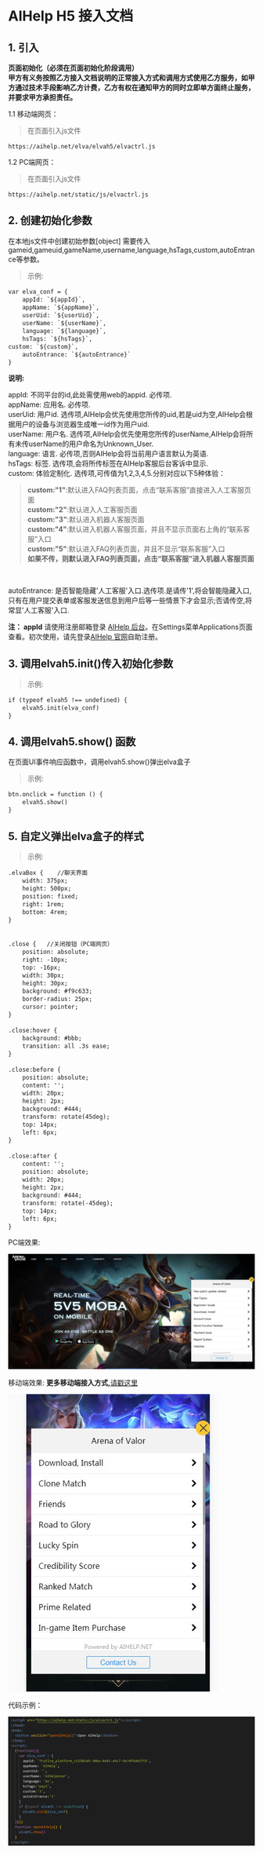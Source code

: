 # AIHelp H5 接入文档 
## 1. 引入 

**页面初始化（必须在页面初始化阶段调用）**<br />
**甲方有义务按照乙方接入文档说明的正常接入方式和调用方式使用乙方服务，如甲方通过技术手段影响乙方计费，乙方有权在通知甲方的同时立即单方面终止服务，并要求甲方承担责任。**<br />

1.1 移动端网页：
>在页面引入js文件

	https://aihelp.net/elva/elvah5/elvactrl.js
	
1.2 PC端网页： 
>在页面引入js文件

	https://aihelp.net/static/js/elvactrl.js
	
## 2. 创建初始化参数
在本地js文件中创建初始参数[object] 需要传入gameid,gameuid,gameName,username,language,hsTags,custom,autoEntrance等参数。

>示例:

	var elva_conf = {
		appId: `${appId}`,
		appName: `${appName}`,
		userUid: `${userUid}`,
		userName: `${userName}`,
		language: `${language}`,
		hsTags: `${hsTags}`,
    custom: `${custom}`,
		autoEntrance: `${autoEntrance}`
	}  

**说明:**<br />

appId: 不同平台的id,此处需使用web的appid. 必传项.<br />
appName: 应用名. 必传项.<br />
userUid: 用户id. 选传项,AIHelp会优先使用您所传的uid,若是uid为空,AIHelp会根据用户的设备与浏览器生成唯一id作为用户uid.<br />
userName: 用户名. 选传项,AIHelp会优先使用您所传的userName,AIHelp会将所有未传userName的用户命名为Unknown_User.<br />
language: 语言. 必传项,否则AIHelp会将当前用户语言默认为英语.<br />
hsTags: 标签. 选传项,会将所传标签在AIHelp客服后台客诉中显示.<br />
custom: 体验定制化. 选传项,可传值为1,2,3,4,5.分别对应以下5种体验：
> **custom:"1"**:默认进入FAQ列表页面，点击“联系客服”直接进入人工客服页面<br />
> **custom:"2"**:默认进入人工客服页面<br />
> **custom:"3"**:默认进入机器人客服页面<br />
> **custom:"4"**:默认进入机器人客服页面，并且不显示页面右上角的“联系客服”入口<br />
> **custom:"5"**:默认进入FAQ列表页面，并且不显示“联系客服”入口<br />
> **如果不传，则默认进入FAQ列表页面，点击“联系客服”进入机器人客服页面**
<br />

autoEntrance: 是否智能隐藏'人工客服'入口.选传项.是请传'1',将会智能隐藏入口,只有在用户提交表单或客服发送信息到用户后等一些情景下才会显示;否请传空,将常显'人工客服'入口.

    
**注： appId** 请使用注册邮箱登录 [AIHelp 后台](https://console.aihelp.net/elva)。在Settings菜单Applications页面查看。初次使用，请先登录[AIHelp 官网](http://aihelp.net/index.html)自助注册。<br />

## 3.	调用elvah5.init()传入初始化参数
>示例:

	if (typeof elvah5 !== undefined) { 
		elvah5.init(elva_conf)     
	} 
  
## 4.	调用elvah5.show() 函数
在页面UI事件响应函数中，调用elvah5.show()弹出elva盒子
> 示例:

	btn.onclick = function () { 
		elvah5.show()  
	}

## 5.	自定义弹出elva盒子的样式
> 示例:

	.elvaBox {    //聊天界面
		width: 375px;
		height: 500px;
		position: fixed;
		right: 1rem;
		bottom: 4rem;
	}


	.close {   //关闭按钮（PC端网页）
		position: absolute;
		right: -10px;
		top: -16px;
		width: 30px;
		height: 30px;
		background: #f9c633;
		border-radius: 25px;
		cursor: pointer;
	}
	
	.close:hover {
		background: #bbb;
		transition: all .3s ease;
	}

	.close:before {
		position: absolute;
		content: '';
		width: 20px;
		height: 2px;
		background: #444;
		transform: rotate(45deg);
		top: 14px;
		left: 6px;
	}

	.close:after {
		content: '';
		position: absolute;
		width: 20px;
		height: 2px;
		background: #444;
		transform: rotate(-45deg);
		top: 14px;
		left: 6px;
	}

PC端效果:

![PC效果图](https://github.com/AIHELP-NET/Pictures/blob/master/AIHelp-H5-on-PC(1).jpg "h5")

移动端效果:       **更多移动端接入方式,**[请戳这里](https://github.com/AI-HELP/H5-access-stable/blob/master/more_reference_CN.md)

![移动端效果图](https://github.com/AIHELP-NET/Pictures/blob/master/AIHelp-H5-on-mobile(1).jpg "h5")

代码示例：

![h5](https://github.com/AI-HELP/H5-access-stable/blob/master/AIHelp-H5-on-mobile(2).png "h5")
